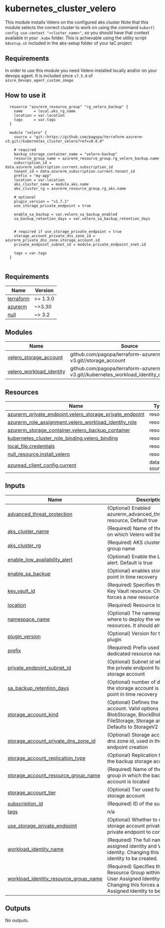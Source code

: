 # kubernetes_cluster_velero

This module installs Velero on the configured aks cluster
Note that this module selects the correct cluster to work on using the command `kubectl config use-context "<cluster_name>"`, so you should have that context available in your `.kube` folder.
This is achievable using the utility script `k8setup.sh` included in the aks-setup folder of your IaC project

## Requirements

In order to use this module you need Velero installed locally and/or on your devops agent. It is included since `v7.5.0` of `azure_Devops_agent_custom_image`


## How to use it

```hcl
  resource "azurerm_resource_group" "rg_velero_backup" {
    name     = local.aks_rg_name
    location = var.location
    tags     = var.tags
  }
 
  module "velero" {
    source = "git::https://github.com/pagopa/terraform-azurerm-v3.git//kubernetes_cluster_velero?ref=v8.8.0"
    
    # required
    backup_storage_container_name = "velero-backup"
    resource_group_name = azurerm_resource_group.rg_velero_backup.name
    subscription_id = data.azurerm_subscription.current.subscription_id
    tenant_id = data.azurerm_subscription.current.tenant_id
    prefix = "my-app"
    location = var.location
    aks_cluster_name = module.aks.name
    aks_cluster_rg = azurerm_resource_group.rg_aks.name
    
    # optional
    plugin_version = "v1.7.1"
    use_storage_private_endpoint = true
    
    enable_sa_backup = var.velero_sa_backup_enabled
    sa_backup_retention_days = var.velero_sa_backup_retention_days
    
    
    # required if use_storage_private_endpoint = true
    storage_account_private_dns_zone_id = azurerm_private_dns_zone.storage_account.id
    private_endpoint_subnet_id = module.private_endpoint_snet.id

    tags = var.tags
  }


```


<!-- markdownlint-disable -->
<!-- BEGIN_TF_DOCS -->
## Requirements

| Name | Version |
|------|---------|
| <a name="requirement_terraform"></a> [terraform](#requirement\_terraform) | >= 1.3.0 |
| <a name="requirement_azurerm"></a> [azurerm](#requirement\_azurerm) | ~>3.30 |
| <a name="requirement_null"></a> [null](#requirement\_null) | ~> 3.2 |

## Modules

| Name | Source | Version |
|------|--------|---------|
| <a name="module_velero_storage_account"></a> [velero\_storage\_account](#module\_velero\_storage\_account) | github.com/pagopa/terraform-azurerm-v3.git//storage_account | v8.44.0 |
| <a name="module_velero_workload_identity"></a> [velero\_workload\_identity](#module\_velero\_workload\_identity) | github.com/pagopa/terraform-azurerm-v3.git//kubernetes_workload_identity_configuration | v8.44.0 |

## Resources

| Name | Type |
|------|------|
| [azurerm_private_endpoint.velero_storage_private_endpoint](https://registry.terraform.io/providers/hashicorp/azurerm/latest/docs/resources/private_endpoint) | resource |
| [azurerm_role_assignment.velero_workload_identity_role](https://registry.terraform.io/providers/hashicorp/azurerm/latest/docs/resources/role_assignment) | resource |
| [azurerm_storage_container.velero_backup_container](https://registry.terraform.io/providers/hashicorp/azurerm/latest/docs/resources/storage_container) | resource |
| [kubernetes_cluster_role_binding.velero_binding](https://registry.terraform.io/providers/hashicorp/kubernetes/latest/docs/resources/cluster_role_binding) | resource |
| [local_file.credentials](https://registry.terraform.io/providers/hashicorp/local/latest/docs/resources/file) | resource |
| [null_resource.install_velero](https://registry.terraform.io/providers/hashicorp/null/latest/docs/resources/resource) | resource |
| [azuread_client_config.current](https://registry.terraform.io/providers/hashicorp/azuread/latest/docs/data-sources/client_config) | data source |

## Inputs

| Name | Description | Type | Default | Required |
|------|-------------|------|---------|:--------:|
| <a name="input_advanced_threat_protection"></a> [advanced\_threat\_protection](#input\_advanced\_threat\_protection) | (Optional) Enabled azurerm\_advanced\_threat\_protection resource, Default true | `string` | `true` | no |
| <a name="input_aks_cluster_name"></a> [aks\_cluster\_name](#input\_aks\_cluster\_name) | (Required) Name of the aks cluster on which Velero will be installed | `string` | n/a | yes |
| <a name="input_aks_cluster_rg"></a> [aks\_cluster\_rg](#input\_aks\_cluster\_rg) | (Required) AKS cluster resource group name | `string` | n/a | yes |
| <a name="input_enable_low_availability_alert"></a> [enable\_low\_availability\_alert](#input\_enable\_low\_availability\_alert) | (Optional) Enable the Low Availability alert. Default is true | `string` | `true` | no |
| <a name="input_enable_sa_backup"></a> [enable\_sa\_backup](#input\_enable\_sa\_backup) | (Optional) enables storage account point in time recovery | `bool` | `false` | no |
| <a name="input_key_vault_id"></a> [key\_vault\_id](#input\_key\_vault\_id) | (Required) Specifies the id of the Key Vault resource. Changing this forces a new resource to be created. | `any` | n/a | yes |
| <a name="input_location"></a> [location](#input\_location) | (Required) Resource location | `string` | n/a | yes |
| <a name="input_namespace_name"></a> [namespace\_name](#input\_namespace\_name) | (Optional) The namespace name where to deploy the velero resources. It should already exist | `string` | `"velero"` | no |
| <a name="input_plugin_version"></a> [plugin\_version](#input\_plugin\_version) | (Optional) Version for the velero plugin | `string` | `"v1.10.0"` | no |
| <a name="input_prefix"></a> [prefix](#input\_prefix) | (Required) Prefix used in the Velero dedicated resource names | `string` | n/a | yes |
| <a name="input_private_endpoint_subnet_id"></a> [private\_endpoint\_subnet\_id](#input\_private\_endpoint\_subnet\_id) | (Optional) Subnet id where to create the private endpoint for backups storage account | `string` | `null` | no |
| <a name="input_sa_backup_retention_days"></a> [sa\_backup\_retention\_days](#input\_sa\_backup\_retention\_days) | (Optional) number of days for which the storage account is available for point in time recovery | `number` | `0` | no |
| <a name="input_storage_account_kind"></a> [storage\_account\_kind](#input\_storage\_account\_kind) | (Optional) Defines the Kind of account. Valid options are BlobStorage, BlockBlobStorage, FileStorage, Storage and StorageV2. Defaults to StorageV2 | `string` | `"StorageV2"` | no |
| <a name="input_storage_account_private_dns_zone_id"></a> [storage\_account\_private\_dns\_zone\_id](#input\_storage\_account\_private\_dns\_zone\_id) | (Optional) Storage account private dns zone id, used in the private endpoint creation | `string` | `null` | no |
| <a name="input_storage_account_replication_type"></a> [storage\_account\_replication\_type](#input\_storage\_account\_replication\_type) | (Optional) Replication type used for the backup storage account | `string` | `"ZRS"` | no |
| <a name="input_storage_account_resource_group_name"></a> [storage\_account\_resource\_group\_name](#input\_storage\_account\_resource\_group\_name) | (Required) Name of the resource group in which the backup storage account is located | `string` | n/a | yes |
| <a name="input_storage_account_tier"></a> [storage\_account\_tier](#input\_storage\_account\_tier) | (Optional) Tier used for the backup storage account | `string` | `"Standard"` | no |
| <a name="input_subscription_id"></a> [subscription\_id](#input\_subscription\_id) | (Required) ID of the subscription | `string` | n/a | yes |
| <a name="input_tags"></a> [tags](#input\_tags) | n/a | `map(any)` | n/a | yes |
| <a name="input_use_storage_private_endpoint"></a> [use\_storage\_private\_endpoint](#input\_use\_storage\_private\_endpoint) | (Optional) Whether to make the storage account private and use a private endpoint to connect | `bool` | `true` | no |
| <a name="input_workload_identity_name"></a> [workload\_identity\_name](#input\_workload\_identity\_name) | (Required) The full name for the user assigned identity and Workload identity. Changing this forces a new identity to be created. | `string` | n/a | yes |
| <a name="input_workload_identity_resource_group_name"></a> [workload\_identity\_resource\_group\_name](#input\_workload\_identity\_resource\_group\_name) | (Required) Specifies the name of the Resource Group within which this User Assigned Identity should exist. Changing this forces a new User Assigned Identity to be created. | `string` | n/a | yes |

## Outputs

No outputs.
<!-- END_TF_DOCS -->
